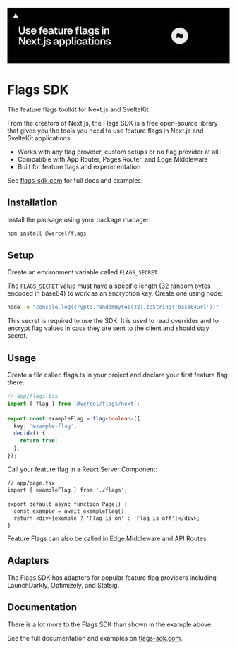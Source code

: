 ![hero illustration](./assets/hero-dark.png)

# Flags SDK

The feature flags toolkit for Next.js and SvelteKit.

From the creators of Next.js, the Flags SDK is a free open-source library that gives you the tools you need to use feature flags in Next.js and SvelteKit applications.

- Works with any flag provider, custom setups or no flag provider at all
- Compatible with App Router, Pages Router, and Edge Middleware
- Built for feature flags and experimentation

See [flags-sdk.com](https://flags-sdk.com/) for full docs and examples.

## Installation

Install the package using your package manager:

```sh
npm install @vercel/flags
```

## Setup

Create an environment variable called `FLAGS_SECRET`.

The `FLAGS_SECRET` value must have a specific length (32 random bytes encoded in base64) to work as an encryption key. Create one using node:

```sh
node -e "console.log(crypto.randomBytes(32).toString('base64url'))"
```

This secret is required to use the SDK. It is used to read overrides and to encrypt flag values in case they are sent to the client and should stay secret.

## Usage

Create a file called flags.ts in your project and declare your first feature flag there:

```ts
// app/flags.tsx
import { flag } from '@vercel/flags/next';

export const exampleFlag = flag<boolean>({
  key: 'example-flag',
  decide() {
    return true;
  },
});
```

Call your feature flag in a React Server Component:

```tsx
// app/page.tsx
import { exampleFlag } from './flags';

export default async function Page() {
  const example = await exampleFlag();
  return <div>{example ? 'Flag is on' : 'Flag is off'}</div>;
}
```

Feature Flags can also be called in Edge Middleware and API Routes.

## Adapters

The Flags SDK has adapters for popular feature flag providers including LaunchDarkly, Optimizely, and Statsig.

## Documentation

There is a lot more to the Flags SDK than shown in the example above.

See the full documentation and examples on [flags-sdk.com](https://flags-sdk.com/).
